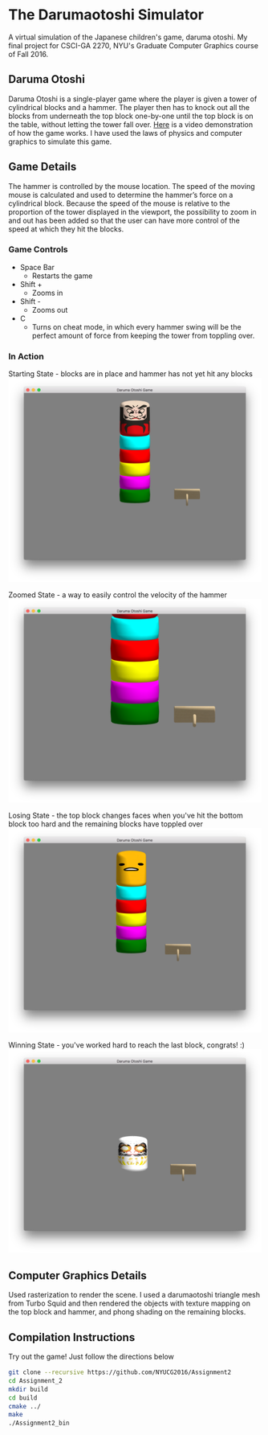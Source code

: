 # The Darumaotoshi Simulator

A virtual simulation of the Japanese children's game, daruma otoshi. My final project for CSCI-GA 2270, NYU's Graduate Computer Graphics course of Fall 2016.

## Daruma Otoshi

Daruma Otoshi is a single-player game where the player is given a tower of cylindrical blocks and a hammer. The player then has to knock out all the blocks from underneath the top block one-by-one until the top block is on the table, without letting the tower fall over. [Here](https://www.youtube.com/watch?v=zlz0FY8XGig) is a video demonstration of how the game works. I have used the laws of physics and computer graphics to simulate this game.

## Game Details

The hammer is controlled by the mouse location. The speed of the moving mouse is calculated and used to determine the hammer’s force on a cylindrical block. Because the speed of the mouse is relative to the proportion of the tower displayed in the viewport, the possibility to zoom in and out has been added so that the user can have more control of the speed at which they hit the blocks.

### Game Controls

- Space Bar
    * Restarts the game
- Shift +
    * Zooms in
- Shift -
    * Zooms out
- C
    * Turns on cheat mode, in which every hammer swing will be the perfect amount of force from keeping the tower from toppling over.

### In Action

Starting State - blocks are in place and hammer has not yet hit any blocks
![start](/actionshots/start.png)

Zoomed State - a way to easily control the velocity of the hammer
![zoomed](/actionshots/zoomed.png)

Losing State - the top block changes faces when you've hit the bottom block too hard and the remaining blocks have toppled over
![loss](/actionshots/loss.png)

Winning State - you've worked hard to reach the last block, congrats! :)
![win](/actionshots/win.png)

## Computer Graphics Details

Used rasterization to render the scene. I used a darumaotoshi triangle mesh from Turbo Squid and then rendered the objects with texture mapping on the top block and hammer, and phong shading on the remaining blocks.

## Compilation Instructions

Try out the game! Just follow the directions below

```bash
git clone --recursive https://github.com/NYUCG2016/Assignment2
cd Assignment_2
mkdir build
cd build
cmake ../
make
./Assignment2_bin
```

